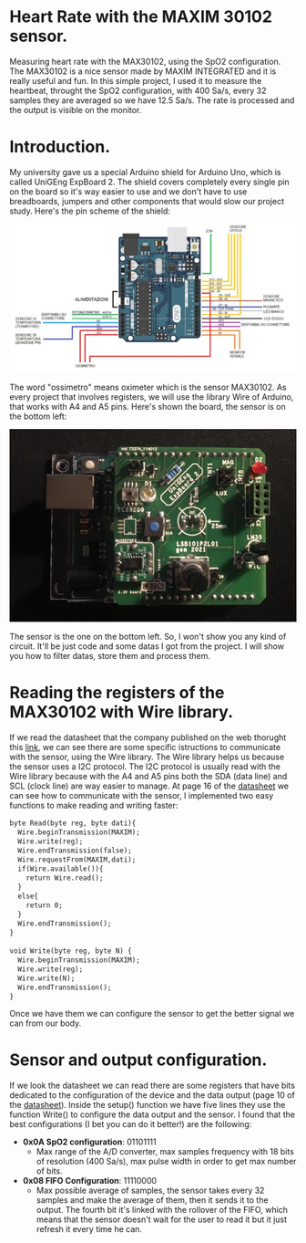 # Heart Rate with the MAXIM 30102 sensor.
  Measuring heart rate with the MAX30102, using the SpO2 configuration. The MAX30102 is a nice sensor made by MAXIM INTEGRATED and it is really useful and fun. In this simple project, I used it to measure the heartbeat, throught the SpO2 configuration, with 400 Sa/s, every 32 samples they are averaged so we have 12.5 Sa/s. The rate is processed and the output is visible on the monitor.

# Introduction.
My university gave us a special Arduino shield for Arduino Uno, which is called UniGEng ExpBoard 2. The shield covers completely every single pin on the board so it's way easier to use and we don't have to use breadboards, jumpers and other components that would slow our project study. Here's the pin scheme of the shield:

![Image of the board](https://github.com/LucaPredieri/HeartRate30102/blob/main/UniGeExpboard.JPG)

The word "ossimetro" means oximeter which is the sensor MAX30102. As every project that involves registers, we will use the library Wire of Arduino, that works with A4 and A5 pins.
Here's shown the board, the sensor is on the bottom left:

![Image of the board](https://github.com/LucaPredieri/HeartRate30102/blob/main/UnigExpboard2.0.jpeg)

The sensor is the one on the bottom left. So, I won't show you any kind of circuit. It'll be just code and some datas I got from the project. I will show you how to filter datas, store them and process them.

# Reading the registers of the MAX30102 with Wire library. 
If we read the datasheet that the company published on the web thorught this [link](https://datasheets.maximintegrated.com/en/ds/MAX30102.pdf), we can see there are some specific istructions to communicate with the sensor, using the Wire library. The Wire library helps us because the sensor uses a I2C protocol. The I2C protocol is usually read with the Wire library because with the A4 and A5 pins both the SDA (data line) and SCL (clock line) are way easier to manage.
At page 16 of the [datasheet](https://datasheets.maximintegrated.com/en/ds/MAX30102.pdf) we can see how to communicate with the sensor, I implemented two easy functions to make reading and writing faster:
```
byte Read(byte reg, byte dati){
  Wire.beginTransmission(MAXIM);
  Wire.write(reg);
  Wire.endTransmission(false);
  Wire.requestFrom(MAXIM,dati);
  if(Wire.available()){
    return Wire.read();
  }
  else{ 
    return 0;
  }
  Wire.endTransmission();
}

void Write(byte reg, byte N) {
  Wire.beginTransmission(MAXIM);
  Wire.write(reg);
  Wire.write(N);
  Wire.endTransmission(); 
}

```
Once we have them we can configure the sensor to get the better signal we can from our body. 

# Sensor and output configuration.
If we look the datasheet we can read there are some registers that have bits dedicated to the configuration of the device and the data output (page 10 of the [datasheet](https://datasheets.maximintegrated.com/en/ds/MAX30102.pdf)). Inside the setup() function we have five lines they use the function Write() to configure the data output and the sensor. I found that the best configurations (I  bet you can do it better!) are the following:
- **0x0A SpO2 configuration**: 01101111
  - Max range of the A/D converter, max samples frequency with 18 bits of resolution (400 Sa/s), max pulse width in order to get max number of bits.
- **0x08 FIFO Configuration**: 11110000
  - Max possible average of samples, the sensor takes every 32 samples and make the average of them, then it sends it to the output. The fourth bit it's linked with the rollover of the FIFO, which means that the sensor doesn't wait for the user to read it but it just refresh it every time he can.
